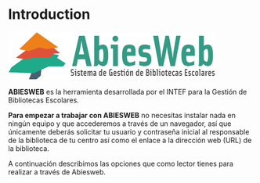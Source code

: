 # Introduction

**<img src="img/abies_web_md.jpg" width="423" height="97" />**

**ABIESWEB** es la herramienta desarrollada por el INTEF para la Gestión de Bibliotecas Escolares.

**Para empezar a trabajar con ABIESWEB** no necesitas instalar nada en ningún equipo y que accederemos a través de un navegador, así que únicamente deberás solicitar tu usuario y contraseña inicial al responsable de la biblioteca de tu centro así como el enlace a la dirección web (URL) de la biblioteca.

A continuación describimos las opciones que como lector tienes para realizar a través de Abiesweb.

 


